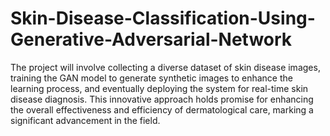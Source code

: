 # Skin-Disease-Classification-Using-Generative-Adversarial-Network

The project will involve collecting a diverse dataset of skin disease images, training the GAN model to generate synthetic images to enhance the learning process, and eventually deploying the system for real-time skin disease diagnosis. This innovative approach holds promise for enhancing the overall effectiveness and efficiency of dermatological care, marking a significant advancement in the field.
